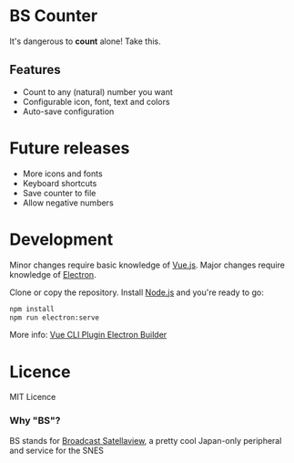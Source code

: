 # BS Counter

It's dangerous to **count** alone! Take this.

## Features

- Count to any (natural) number you want
- Configurable icon, font, text and colors
- Auto-save configuration

# Future releases

- More icons and fonts
- Keyboard shortcuts
- Save counter to file
- Allow negative numbers

# Development

Minor changes require basic knowledge of [Vue.js](https://vuejs.org/). Major changes require knowledge of [Electron](https://www.electronjs.org/).

Clone or copy the repository. Install [Node.js](https://nodejs.org/en/) and you're ready to go:
```sh
npm install
npm run electron:serve
```

More info: [Vue CLI Plugin Electron Builder](https://nklayman.github.io/vue-cli-plugin-electron-builder/)

# Licence

MIT Licence


### Why "BS"?
BS stands for [Broadcast Satellaview](https://en.wikipedia.org/wiki/Satellaview), a pretty cool Japan-only peripheral and service for the SNES
